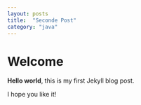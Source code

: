 ```yaml
---
layout: posts
title:  "Seconde Post"
category: "java"
---
```


# Welcome

**Hello world**, this is my first Jekyll blog post.

I hope you like it!